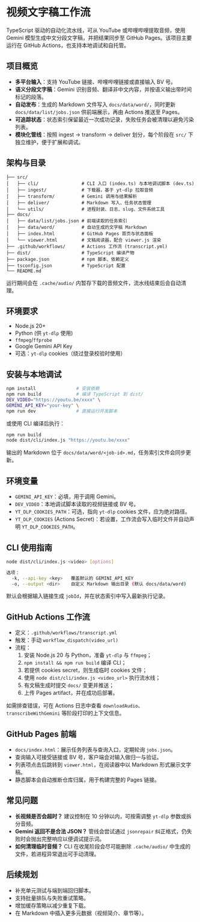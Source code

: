 # 视频文字稿工作流

TypeScript 驱动的自动化流水线，可从 YouTube 或哔哩哔哩提取音频，使用 Gemini 模型生成中文分段文字稿，并把结果同步至 GitHub Pages。该项目主要运行在 GitHub Actions，也支持本地调试和自托管。

## 项目概览
- **多平台输入**：支持 YouTube 链接、哔哩哔哩链接或直接输入 BV 号。
- **语义分段文字稿**：Gemini 识别音频、翻译非中文内容，并按语义输出带时间标记的段落。
- **自动发布**：生成的 Markdown 文件写入 `docs/data/word/`，同时更新 `docs/data/list/jobs.json` 供前端展示，再由 Actions 推送至 Pages。
- **可追踪状态**：状态索引保留最近一次成功记录，失败任务会被清理以避免污染列表。
- **模块化管线**：按照 ingest → transform → deliver 划分，每个阶段在 `src/` 下独立维护，便于扩展和调试。

## 架构与目录
```
├── src/
│   ├── cli/                # CLI 入口 (index.ts) 与本地调试脚本 (dev.ts)
│   ├── ingest/             # 下载器，基于 yt-dlp 拉取音频
│   ├── transform/          # Gemini 调用与结果解析
│   ├── deliver/            # Markdown 写入、任务状态管理
│   └── utils/              # 进程封装、日志、slug、文件系统工具
├── docs/
│   ├── data/list/jobs.json # 前端读取的任务索引
│   ├── data/word/          # 自动生成的文字稿 Markdown
│   ├── index.html          # GitHub Pages 首页与状态面板
│   └── viewer.html         # 文稿阅读器，配合 viewer.js 渲染
├── .github/workflows/      # Actions 工作流 (transcript.yml)
├── dist/                   # TypeScript 编译产物
├── package.json            # npm 脚本、依赖定义
├── tsconfig.json           # TypeScript 配置
└── README.md
```

运行期间会在 `.cache/audio/` 内暂存下载的音频文件，流水线结束后会自动清理。

## 环境要求
- Node.js 20+
- Python (供 `yt-dlp` 使用)
- `ffmpeg`/`ffprobe`
- Google Gemini API Key
- 可选：`yt-dlp` cookies（绕过登录校验时使用）

## 安装与本地调试
```bash
npm install               # 安装依赖
npm run build             # 编译 TypeScript 到 dist/
DEV_VIDEO="https://youtu.be/xxxx" \
GEMINI_API_KEY="your-key" \
npm run dev               # 直接运行开发脚本
```

或使用 CLI 编译后执行：

```bash
npm run build
node dist/cli/index.js "https://youtu.be/xxxx"
```

输出的 Markdown 位于 `docs/data/word/<job-id>.md`，任务索引文件会同步更新。

## 环境变量
- `GEMINI_API_KEY`：必填，用于调用 Gemini。
- `DEV_VIDEO`：本地调试脚本读取的视频链接或 BV 号。
- `YT_DLP_COOKIES_PATH`：可选，指向 `yt-dlp` cookies 文件，应为绝对路径。
- `YT_DLP_COOKIES` (Actions Secret)：若设置，工作流会写入临时文件并自动声明 `YT_DLP_COOKIES_PATH`。

## CLI 使用指南
```bash
node dist/cli/index.js <video> [options]

选项：
  -k, --api-key <key>   覆盖默认的 GEMINI_API_KEY
  -o, --output <dir>    自定义 Markdown 输出目录 (默认 docs/data/word)
```

默认会根据输入链接生成 `jobId`，并在状态索引中写入最新执行记录。

## GitHub Actions 工作流
- 定义：`.github/workflows/transcript.yml`
- 触发：手动 `workflow_dispatch(video_url)`
- 流程：
  1. 安装 Node.js 20 与 Python，准备 `yt-dlp` 与 `ffmpeg`；
  2. `npm install && npm run build` 编译 CLI；
  3. 若提供 cookies secret，则生成临时 cookies 文件；
  4. 使用 `node dist/cli/index.js <video_url>` 执行流水线；
  5. 有文稿生成时提交 `docs/` 变更并推送；
  6. 上传 Pages artifact，并在成功后部署。

如需排查错误，可在 Actions 日志中查看 `downloadAudio`、`transcribeWithGemini` 等阶段打印的上下文信息。

## GitHub Pages 前端
- `docs/index.html`：展示任务列表与查询入口，定期轮询 `jobs.json`。
- 查询输入可接受链接或 BV 号，客户端会对输入做归一与验证。
- 列表项点击后跳转到 `viewer.html`，在阅读器中以 Markdown 形式展示文字稿。
- 静态脚本会自动推断仓库归属，用于构建完整的 Pages 链接。

## 常见问题
- **长视频是否会超时？** 建议控制在 10 分钟以内，可按需调整 `yt-dlp` 参数或拆分音频。
- **Gemini 返回不是合法 JSON？** 管线会尝试通过 `jsonrepair` 纠正格式，仍失败时会抛出完整响应以便调试提示词。
- **如何清理临时音频？** CLI 在收尾阶段会尽可能删除 `.cache/audio/` 中生成的文件，若进程异常退出可手动清理。

## 后续规划
- 补充单元测试与端到端回归脚本。
- 支持批量排队与失败重试策略。
- 增加缓存策略以减少重复下载。
- 在 Markdown 中插入更多元数据（视频简介、章节等）。